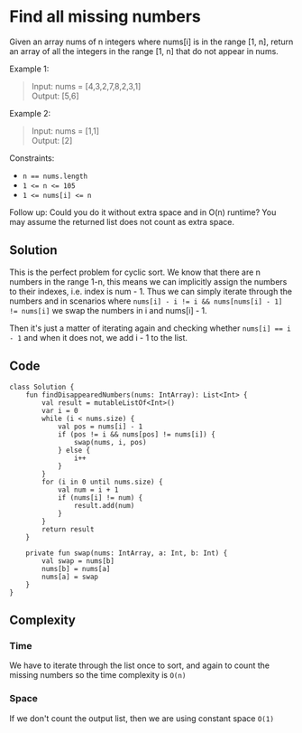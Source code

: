 # Find all missing numbers
Given an array nums of n integers where nums[i] is in the range [1, n], return an array of all the integers in the range [1, n] that do not appear in nums.

Example 1:
> Input: nums = [4,3,2,7,8,2,3,1]  
Output: [5,6]

Example 2:
>Input: nums = [1,1]  
Output: [2]

Constraints:

* `n == nums.length`
* `1 <= n <= 105`
* `1 <= nums[i] <= n`

Follow up: Could you do it without extra space and in O(n) runtime? You may assume the returned list does not count as extra space.

## Solution
This is the perfect problem for cyclic sort. We know that there are n numbers in the range 1-n, this means we can implicitly assign the numbers to their indexes, i.e. index is num - 1. Thus we can simply iterate through the numbers and in scenarios where `nums[i] - i != i && nums[nums[i] - 1] != nums[i]` we swap the numbers in i and nums[i] - 1.

Then it's just a matter of iterating again and checking whether `nums[i] == i - 1` and when it does not, we add i - 1 to the list.

## Code
```
class Solution {
    fun findDisappearedNumbers(nums: IntArray): List<Int> {
        val result = mutableListOf<Int>()
        var i = 0
        while (i < nums.size) {
            val pos = nums[i] - 1
            if (pos != i && nums[pos] != nums[i]) {
                swap(nums, i, pos)
            } else {
                i++
            }
        }
        for (i in 0 until nums.size) {
            val num = i + 1
            if (nums[i] != num) {
                result.add(num)
            }
        }
        return result
    }

    private fun swap(nums: IntArray, a: Int, b: Int) {
        val swap = nums[b]
        nums[b] = nums[a]
        nums[a] = swap
    }
}
```
## Complexity
### Time
We have to iterate through the list once to sort, and again to count the missing numbers so the time complexity is `O(n)`
### Space
If we don't count the output list, then we are using constant space `O(1)`
